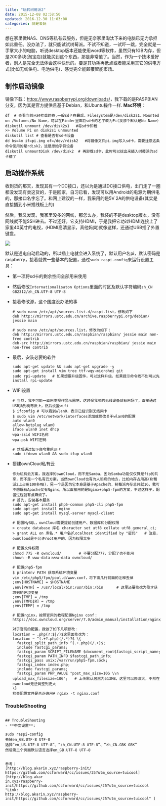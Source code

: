 ```yaml
---
title: "玩转树莓派2"
date: 2015-12-08 02:58:50
updated: 2016-12-30 11:03:00
categories: 就是爱玩
---
```

想在家里做NAS、DNS等私有云服务，但是无奈家里淘汰下来的电脑已无力承担如此重任。没办法了，就只能试试树莓派。不试不知道，一试吓一跳，完全就是一手掌大小的电脑，听说desktop版本还能使用word等软件，虽然只有1GB内存，但是200多块(淘宝店)就能买到这个东西，那是非常值了。当然，作为一个技术爱好者，别人是完全无法体会这种快乐的。要是其功耗再低点或者能采用其它的供电方式(比如无线供电、电池供电)，感觉完全能颠覆智能市场。  

## **制作启动镜像**

镜像下载：<https://www.raspberrypi.org/downloads/>，我下载的是RASPBIAN分支，因为其是官方提供且基于Debian，和Ubuntu操作一样.
**Mac环境**：  
```shell
df  # 查看当前已经挂载的卷,一般sd卡在最后，Filesystem是/dev/disk2s1，Mounted on /Volumes/No Name，可以在Finder里面将sd卡的名字改为Pi(我那个默认是No Name)
diskutil unmount /dev/disk2s1   #将sd卡卸载
>> Volume Pi on disk2s1 unmounted
diskutil list # 查看是否有sd卡设备
dd bs=4m if=pi.img of=/dev/rdisk2   #将镜像文件pi.img写入sd卡，需要注意这条命令使用的是rdisk2，这是原始字符设备
diskutil unmountDisk /dev/disk2  # 再卸载sd卡，此时可以拔出来插入树莓派的sd卡槽了  
```

## **启动操作系统**

收到货的那天，发现其有一个DC接口，还以为是通过DC接口供电，出门走了一圈都没发现有卖这货的，于是回家，自习已看，发现可以用Android的电源为期供电的，那接口名字忘了。和网上建议的一样，我采用的是5V 2A的供电设备(其实是直接插到小米插线板上的)  

然后，我又发现，我家里没多的网线，那怎么办，我装的不是desktop版本，没有网线就不能SSH进去。不过还好，它支持HDMI，于是我把它功过HDMI连接上了家里40英寸的电视，(HDMI高清显示，真他妈爽)就像这样，还通过USB插了外置键盘。  

![](http://7xnc86.com1.z0.glb.clouddn.com/raspberrypi_1.jpg)  

默认是通电自动启动的，所以插上电就会进入系统了，默认用户名pi，默认密码是raspberry，接着就做一些基本的配置，通过`sudo raspi-config`来运行设置工具：

- 第一项将sd卡的剩余空间全部用来使用

- 然后修改`Internationalisaton Options`里面的时区及默认字符编码`zh_CN GB2312/zh_CN.UTF-8 UTF-8`

- 接着修改源，这个国度没办法的事  

  ```shell
  # sudo nano /etc/apt/sources.list.d/raspi.list，修改如下
  deb http://mirrors.ustc.edu.cn/archive.raspberrypi.org/debian/ jessie main

  # sudo nano /etc/apt/sources.list，修改为如下：
  deb http://mirrors.ustc.edu.cn/raspbian/raspbian/ jessie main non-free contrib  
  deb-src http://mirrors.ustc.edu.cn/raspbian/raspbian/ jessie main non-free contrib
  ```


- 最后，安装必要的软件
  ```	shell
  sudo apt-get update && sudo apt-get upgrade -y
  sudo apt-get install vim tree ttf-wqy-microhei git
  sudo rpi-update	# 如果想要升级固件，可以这样升级，如果提示命令找不到可以先install rpi-update
  ```

- WIFI设置

  ```shell
  # 当然，我不可能一直用电视作显示器吧，这时候我买的无线设备就有用场了，直接通过USB插到树莓派上，然后设置wifi  
  $ ifconfig # 可以看到wlan0，表示已经识别无线网卡
  $ sudo vim /etc/network/interfaces添加或修改关于wlan0的配置
  auto wlan0
  allow-hotplug wlan0
  iface wlan0 inet dhcp
  wpa-ssid WIFI名称
  wpa-psk WIFI密码

  # 然后通过如下命令重启网卡
  sudo ifdown wlan0 && sudo ifup wlan0
  ```

- 搭建ownCloud私有云

  ```shell
  作为私有云方案，我选择的ownCloud，而不是Samba，因为Samba功能仅仅算是ftp的共享，而不是一个私有云方案，当然ownCloud也有为人诟病的地方，比如内存占用高(树莓派2上占用100多MB)，另一个是因为它本身是基于Apache的，树莓派内存总共就1G，我可不想既有Apache又有Nginx，所以直接用的是Nginx+php5-fpm的方案，不过这样子，配置过程就有点麻烦了。  
  # 首先，安装基本服务
  sudo apt-get install php5-common php5-cli php5-fpm
  sudo apt-get install nginx
  sudo apt-get install mysql-server mysql-client

  # 配置MySQL，ownCloud需要提前创建用户、数据库和分配权限
  > create database 库名 character set utf8 collate utf8_general_ci;  
  > grant ALL on 库名.* 用户名@localhost identified by "密码"   # 注意，ownCloud是不允许root用户的，因为权限太多

  # 配置文件权限
  chmod 775 -R owncloud/        # 不要分配777，分配了也不能用
  chown -R www-data:www-data owncloud/

  # 配置php5-fpm
  $ printenv PATH 获取系统环境变量
  vim /etc/php5/fpm/pool.d/www.conf，将下面几行前面的注释去掉
  ;env[HOSTNAME] = $HOSTNAME  
  ;env[PATH] = /usr/local/bin:/usr/bin:/bin      # 这里还要修改为刚才获取到的环境变量  
  ;env[TMP] = /tmp  
  ;env[TMPDIR] = /tmp  
  ;env[TEMP] = /tmp

  # 配置nginx，按照官网的教程配置Nginx conf：https://doc.owncloud.org/server/7.0/admin_manual/installation/nginx_configuration.html

  对于官网的配置，我做了如下几项修改：
  location ~ .php(?:$|/)$这里面修改为：
  location ~ ^(.+?.php)(/.*)?$ \{  
    fastcgi_split_path_info ^(.+.php)(/.+)$;  
    include fastcgi_params;  
    fastcgi_param SCRIPT_FILENAME $document_root$fastcgi_script_name;  
    fastcgi_param PATH_INFO $fastcgi_path_info;  
    fastcgi_pass unix:/var/run/php5-fpm.sock;  
    fastcgi_index index.php;  
    include fastcgi_params;  
    fastcgi_param PHP_VALUE "post_max_size=10G \\n upload_max_filesize=10G";   # 上传默认居然为513MB，这里可以修改大，不然在owncloud无法调整到更大  
  \}
  检查配置文件是否正确用# nginx -t nginx.conf  
  ```


### TroubleShooting

```

## TroubleShooting
- **中文设置**:

```
    sudo raspi-config
    去掉en_GB.UTF-8 UTF-8
    选择“en_US.UTF-8 UTF-8”、“zh_CN.UTF-8 UTF-8”、“zh_CN.GBK GBK”
    然后第二个页面默认语言选择en_GB.UTF-8 UTF-8
```

参考：  
[http://blog.akarin.xyz/raspberry-init/  
https://github.com/ccforward/cc/issues/25?utm_source=tuicool](http://blog.akar
in.xyz/raspberry-
init/https://github.com/ccforward/cc/issues/25?utm_source=tuicool "Link:
http://blog.akarin.xyz/raspberry-
init/https://github.com/ccforward/cc/issues/25?utm_source=tuicool" )  

```